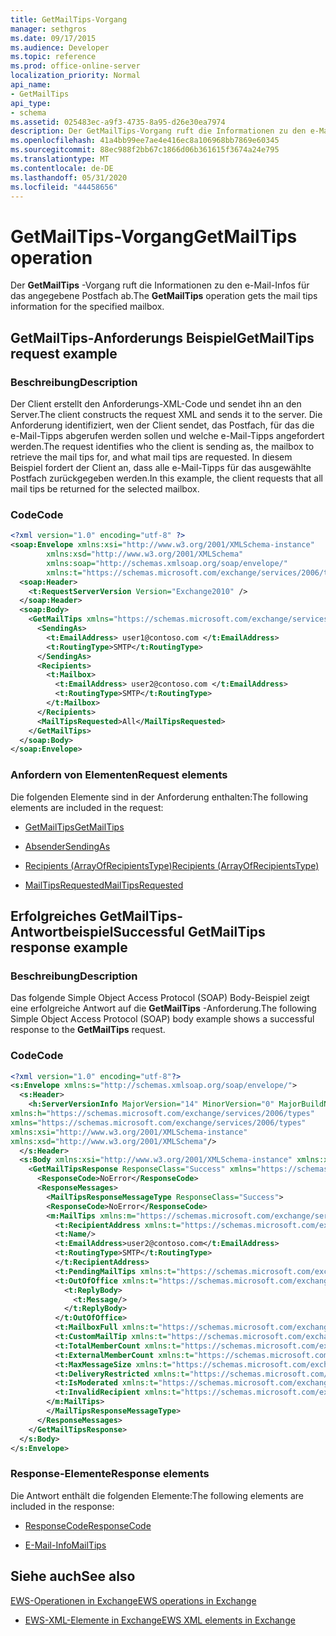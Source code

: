 ```yaml
---
title: GetMailTips-Vorgang
manager: sethgros
ms.date: 09/17/2015
ms.audience: Developer
ms.topic: reference
ms.prod: office-online-server
localization_priority: Normal
api_name:
- GetMailTips
api_type:
- schema
ms.assetid: 025483ec-a9f3-4735-8a95-d26e30ea7974
description: Der GetMailTips-Vorgang ruft die Informationen zu den e-Mail-Infos für das angegebene Postfach ab.
ms.openlocfilehash: 41a4bb99ee7ae4e416ec8a106968bb7869e60345
ms.sourcegitcommit: 88ec988f2bb67c1866d06b361615f3674a24e795
ms.translationtype: MT
ms.contentlocale: de-DE
ms.lasthandoff: 05/31/2020
ms.locfileid: "44458656"
---
```

# <a name="getmailtips-operation"></a><span data-ttu-id="cef7b-103">GetMailTips-Vorgang</span><span class="sxs-lookup"><span data-stu-id="cef7b-103">GetMailTips operation</span></span>

<span data-ttu-id="cef7b-104">Der **GetMailTips** -Vorgang ruft die Informationen zu den e-Mail-Infos für das angegebene Postfach ab.</span><span class="sxs-lookup"><span data-stu-id="cef7b-104">The **GetMailTips** operation gets the mail tips information for the specified mailbox.</span></span> 
  
## <a name="getmailtips-request-example"></a><span data-ttu-id="cef7b-105">GetMailTips-Anforderungs Beispiel</span><span class="sxs-lookup"><span data-stu-id="cef7b-105">GetMailTips request example</span></span>

### <a name="description"></a><span data-ttu-id="cef7b-106">Beschreibung</span><span class="sxs-lookup"><span data-stu-id="cef7b-106">Description</span></span>

<span data-ttu-id="cef7b-107">Der Client erstellt den Anforderungs-XML-Code und sendet ihn an den Server.</span><span class="sxs-lookup"><span data-stu-id="cef7b-107">The client constructs the request XML and sends it to the server.</span></span> <span data-ttu-id="cef7b-108">Die Anforderung identifiziert, wen der Client sendet, das Postfach, für das die e-Mail-Tipps abgerufen werden sollen und welche e-Mail-Tipps angefordert werden.</span><span class="sxs-lookup"><span data-stu-id="cef7b-108">The request identifies who the client is sending as, the mailbox to retrieve the mail tips for, and what mail tips are requested.</span></span> <span data-ttu-id="cef7b-109">In diesem Beispiel fordert der Client an, dass alle e-Mail-Tipps für das ausgewählte Postfach zurückgegeben werden.</span><span class="sxs-lookup"><span data-stu-id="cef7b-109">In this example, the client requests that all mail tips be returned for the selected mailbox.</span></span>
  
### <a name="code"></a><span data-ttu-id="cef7b-110">Code</span><span class="sxs-lookup"><span data-stu-id="cef7b-110">Code</span></span>

```XML
<?xml version="1.0" encoding="utf-8" ?> 
<soap:Envelope xmlns:xsi="http://www.w3.org/2001/XMLSchema-instance" 
        xmlns:xsd="http://www.w3.org/2001/XMLSchema" 
        xmlns:soap="http://schemas.xmlsoap.org/soap/envelope/" 
        xmlns:t="https://schemas.microsoft.com/exchange/services/2006/types"> 
  <soap:Header> 
    <t:RequestServerVersion Version="Exchange2010" /> 
  </soap:Header> 
  <soap:Body> 
    <GetMailTips xmlns="https://schemas.microsoft.com/exchange/services/2006/messages"> 
      <SendingAs> 
        <t:EmailAddress> user1@contoso.com </t:EmailAddress> 
        <t:RoutingType>SMTP</t:RoutingType> 
      </SendingAs> 
      <Recipients> 
        <t:Mailbox> 
          <t:EmailAddress> user2@contoso.com </t:EmailAddress> 
          <t:RoutingType>SMTP</t:RoutingType> 
        </t:Mailbox> 
      </Recipients> 
      <MailTipsRequested>All</MailTipsRequested> 
    </GetMailTips> 
  </soap:Body> 
</soap:Envelope>
```

### <a name="request-elements"></a><span data-ttu-id="cef7b-111">Anfordern von Elementen</span><span class="sxs-lookup"><span data-stu-id="cef7b-111">Request elements</span></span>

<span data-ttu-id="cef7b-112">Die folgenden Elemente sind in der Anforderung enthalten:</span><span class="sxs-lookup"><span data-stu-id="cef7b-112">The following elements are included in the request:</span></span>
  
- [<span data-ttu-id="cef7b-113">GetMailTips</span><span class="sxs-lookup"><span data-stu-id="cef7b-113">GetMailTips</span></span>](getmailtips.md)
    
- [<span data-ttu-id="cef7b-114">Absender</span><span class="sxs-lookup"><span data-stu-id="cef7b-114">SendingAs</span></span>](sendingas.md)
    
- [<span data-ttu-id="cef7b-115">Recipients (ArrayOfRecipientsType)</span><span class="sxs-lookup"><span data-stu-id="cef7b-115">Recipients (ArrayOfRecipientsType)</span></span>](recipients-arrayofrecipientstype.md)
    
- [<span data-ttu-id="cef7b-116">MailTipsRequested</span><span class="sxs-lookup"><span data-stu-id="cef7b-116">MailTipsRequested</span></span>](mailtipsrequested.md)
    
## <a name="successful-getmailtips-response-example"></a><span data-ttu-id="cef7b-117">Erfolgreiches GetMailTips-Antwortbeispiel</span><span class="sxs-lookup"><span data-stu-id="cef7b-117">Successful GetMailTips response example</span></span>

### <a name="description"></a><span data-ttu-id="cef7b-118">Beschreibung</span><span class="sxs-lookup"><span data-stu-id="cef7b-118">Description</span></span>

<span data-ttu-id="cef7b-119">Das folgende Simple Object Access Protocol (SOAP) Body-Beispiel zeigt eine erfolgreiche Antwort auf die **GetMailTips** -Anforderung.</span><span class="sxs-lookup"><span data-stu-id="cef7b-119">The following Simple Object Access Protocol (SOAP) body example shows a successful response to the **GetMailTips** request.</span></span> 
  
### <a name="code"></a><span data-ttu-id="cef7b-120">Code</span><span class="sxs-lookup"><span data-stu-id="cef7b-120">Code</span></span>

```XML
<?xml version="1.0" encoding="utf-8"?> 
<s:Envelope xmlns:s="http://schemas.xmlsoap.org/soap/envelope/"> 
  <s:Header> 
    <h:ServerVersionInfo MajorVersion="14" MinorVersion="0" MajorBuildNumber="536" MinorBuildNumber="0" Version="Exchange2010" 
xmlns:h="https://schemas.microsoft.com/exchange/services/2006/types" 
xmlns="https://schemas.microsoft.com/exchange/services/2006/types" 
xmlns:xsi="http://www.w3.org/2001/XMLSchema-instance" 
xmlns:xsd="http://www.w3.org/2001/XMLSchema"/> 
  </s:Header> 
  <s:Body xmlns:xsi="http://www.w3.org/2001/XMLSchema-instance" xmlns:xsd="http://www.w3.org/2001/XMLSchema"> 
    <GetMailTipsResponse ResponseClass="Success" xmlns="https://schemas.microsoft.com/exchange/services/2006/messages"> 
      <ResponseCode>NoError</ResponseCode> 
      <ResponseMessages> 
        <MailTipsResponseMessageType ResponseClass="Success"> 
        <ResponseCode>NoError</ResponseCode> 
        <m:MailTips xmlns:m="https://schemas.microsoft.com/exchange/services/2006/messages"> 20 / 29 [MS-OXWMT] — v20100517 Mail Tips Web Service Extensions Copyright © 2010 Microsoft Corporation. Release: Monday, May 17, 2010 
          <t:RecipientAddress xmlns:t="https://schemas.microsoft.com/exchange/services/2006/types"> 
          <t:Name/> 
          <t:EmailAddress>user2@contoso.com</t:EmailAddress> 
          <t:RoutingType>SMTP</t:RoutingType> 
          </t:RecipientAddress> 
          <t:PendingMailTips xmlns:t="https://schemas.microsoft.com/exchange/services/2006/types"/> 
          <t:OutOfOffice xmlns:t="https://schemas.microsoft.com/exchange/services/2006/types"> 
            <t:ReplyBody> 
              <t:Message/> 
            </t:ReplyBody> 
          </t:OutOfOffice> 
          <t:MailboxFull xmlns:t="https://schemas.microsoft.com/exchange/services/2006/types">false</t:MailboxFull> 
          <t:CustomMailTip xmlns:t="https://schemas.microsoft.com/exchange/services/2006/types">Hello World Mailtips</t:CustomMailTip> 
          <t:TotalMemberCount xmlns:t="https://schemas.microsoft.com/exchange/services/2006/types">1</t:TotalMemberCount> 
          <t:ExternalMemberCount xmlns:t="https://schemas.microsoft.com/exchange/services/2006/types">0</t:ExternalMemberCount> 
          <t:MaxMessageSize xmlns:t="https://schemas.microsoft.com/exchange/services/2006/types">10485760</t:MaxMessageSize> 
          <t:DeliveryRestricted xmlns:t="https://schemas.microsoft.com/exchange/services/2006/types">false</t:DeliveryRestricted> 
          <t:IsModerated xmlns:t="https://schemas.microsoft.com/exchange/services/2006/types">false</t:IsModerated> 
          <t:InvalidRecipient xmlns:t="https://schemas.microsoft.com/exchange/services/2006/types">false</t:InvalidRecipient> 
        </m:MailTips> 
        </MailTipsResponseMessageType> 
      </ResponseMessages> 
    </GetMailTipsResponse> 
  </s:Body> 
</s:Envelope>
```

### <a name="response-elements"></a><span data-ttu-id="cef7b-121">Response-Elemente</span><span class="sxs-lookup"><span data-stu-id="cef7b-121">Response elements</span></span>

<span data-ttu-id="cef7b-122">Die Antwort enthält die folgenden Elemente:</span><span class="sxs-lookup"><span data-stu-id="cef7b-122">The following elements are included in the response:</span></span>
  
- [<span data-ttu-id="cef7b-123">ResponseCode</span><span class="sxs-lookup"><span data-stu-id="cef7b-123">ResponseCode</span></span>](responsecode.md)
    
- [<span data-ttu-id="cef7b-124">E-Mail-Info</span><span class="sxs-lookup"><span data-stu-id="cef7b-124">MailTips</span></span>](mailtips.md)
    
## <a name="see-also"></a><span data-ttu-id="cef7b-125">Siehe auch</span><span class="sxs-lookup"><span data-stu-id="cef7b-125">See also</span></span>



[<span data-ttu-id="cef7b-126">EWS-Operationen in Exchange</span><span class="sxs-lookup"><span data-stu-id="cef7b-126">EWS operations in Exchange</span></span>](ews-operations-in-exchange.md)
  
- [<span data-ttu-id="cef7b-127">EWS-XML-Elemente in Exchange</span><span class="sxs-lookup"><span data-stu-id="cef7b-127">EWS XML elements in Exchange</span></span>](ews-xml-elements-in-exchange.md)

